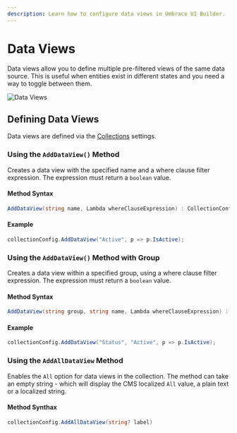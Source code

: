 ```yaml
---
description: Learn how to configure data views in Umbraco UI Builder.
---
```


# Data Views

Data views allow you to define multiple pre-filtered views of the same data source. This is useful when entities exist in different states and you need a way to toggle between them.

![Data Views](../images/data_views.png)

## Defining Data Views

Data views are defined via the [Collections](../collections/overview.md) settings.

### Using the `AddDataView()` Method

Creates a data view with the specified name and a where clause filter expression. The expression must return a `boolean` value.

#### Method Syntax

```cs
AddDataView(string name, Lambda whereClauseExpression) : CollectionConfigBuilder<TEntityType>
```

#### Example

````csharp
collectionConfig.AddDataView("Active", p => p.IsActive);
````

### Using the `AddDataView()` Method with Group

Creates a data view within a specified group, using a where clause filter expression. The expression must return a  `boolean` value.

#### Method Syntax

```cs
AddDataView(string group, string name, Lambda whereClauseExpression) : CollectionConfigBuilder<TEntityType>
```

#### Example

````csharp
collectionConfig.AddDataView("Status", "Active", p => p.IsActive);
````

### Using the `AddAllDataView` Method

Enables the `All` option for data views in the collection. The method can take an empty string - which will display the CMS localized `All` value, a plain text or a localized string.

#### Method Synthax

```cs
collectionConfig.AddAllDataView(string? label)
```
